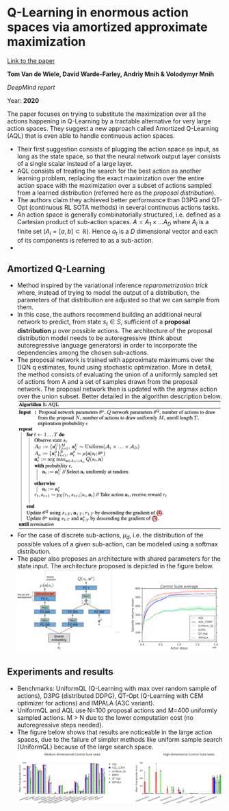 # Q-Learning in enormous action spaces via amortized approximate maximization

[Link to the paper](https://arxiv.org/abs/2001.08116)

**Tom Van de Wiele, David Warde-Farley, Andriy Mnih & Volodymyr Mnih**

*DeepMind report*

Year: **2020**

The paper focuses on trying to substitute the maximization over all the actions happening in Q-Learning by a tractable alternative for very large action spaces. They suggest a new approach called Amortized Q-Learning (AQL) that is even able to handle continuous action spaces.

- Their first suggestion consists of plugging the action space as input, as long as the state space, so that the neural network output layer consists of a single scalar instead of a large layer.
- AQL consists of treating the search for the best action as another learning problem, replacing the exact maximization over the entire action space with the maximization over a subset of actions sampled from a learned distribution (referred here as the *proposal distribution*).
- The authors claim they achieved better performance than D3PG and QT-Opt (continuous RL SOTA methods) in several continuous actions tasks.
- An action space is generally combinatorially structured, i.e. defined as a Cartesian product of sub-action spaces. $A=A_1 \times ... A_D$ where $A_i$ is a finite set ($A_i = [a,b]\subset \mathbb{R}$). Hence $a_t$ is a $D$ dimensional vector and each of its components is referred to as a sub-action.
-
## Amortized Q-Learning
- Method inspired by the variational inference *reparametrization trick* where, instead of trying to model the output of a distribution, the parameters of that distribution are adjusted so that we can sample from them.
- In this case, the authors recommend building an additional neural network to predict, from state $s_t \in S$, sufficient of a **proposal distribution** $\mu$ over possible actions. The architecture of the proposal distribution model needs to be autoregressive (think about autoregressive language generators) in order to incorporate the dependencies among the chosen sub-actions.
- The proposal network is trained with approximate maximums over the DQN q estimates, found using stochastic optimization. More in detail, the method consists of evaluating the union of a uniformly sampled set of actions from A and a set of samples drawn from the proposal network. The proposal network then is updated with the argmax action over the union subset. Better detailed in the algorithm description below.
![](vandewiele2020/algorithm.png)
- For the case of discrete sub-actions, $\mu_d$, i.e. the distribution of the possible values of a given sub-action, can be modeled using a softmax distribution.
- The paper also proposes an architecture with shared parameters for the state input. The architecture proposed is depicted in the figure below.
![](vandewiele2020/architecture.png)

## Experiments and results
- Benchmarks: UniformQL (Q-Learning with max over random sample of actions), D3PG (distributed DDPG), QT-Opt (Q-Learning with CEM optimizer for actions) and IMPALA (A3C variant).
- UniformQL and AQL use N=100 proposal actions and M=400 uniformly sampled actions. M > N due to the lower computation cost (no autoregressive steps needed).
- The figure below shows that results are noticeable in the large action spaces, due to the failure of simpler methods like uniform sample search (UniformQL) because of the large search space.
![](vandewiele2020/results.png)